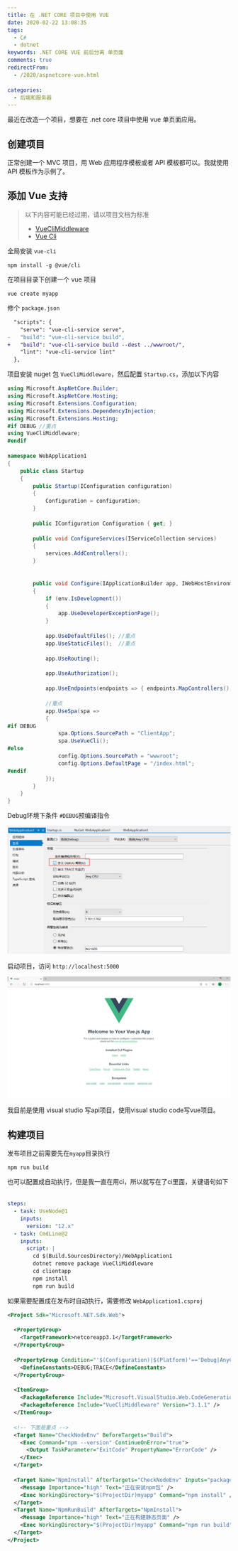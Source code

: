 ```yaml
---
title: 在 .NET CORE 项目中使用 VUE
date: 2020-02-22 13:08:35
tags: 
  - C#
  - dotnet
keywords: .NET CORE VUE 前后分离 单页面
comments: true
redirectFrom:
  - /2020/aspnetcore-vue.html

categories: 
  - 后端和服务器
---
```


最近在改造一个项目，想要在 .net core 项目中使用 vue 单页面应用。

<!-- more -->

## 创建项目

正常创建一个 MVC 项目，用 Web 应用程序模板或者 API 模板都可以。我就使用 API 模板作为示例了。

## 添加 Vue 支持

> 以下内容可能已经过期，请以项目文档为标准
> - [VueCliMiddleware](https://github.com/EEParker/aspnetcore-vueclimiddleware)
> - [Vue Cli](https://cli.vuejs.org/zh/guide/)


全局安装 `vue-cli`

```
npm install -g @vue/cli
```

在项目目录下创建一个 vue 项目

```
vue create myapp
```

修个 `package.json`

```diff package.json
  "scripts": {
    "serve": "vue-cli-service serve",
-   "build": "vue-cli-service build",
+   "build": "vue-cli-service build --dest ../wwwroot/",
    "lint": "vue-cli-service lint"
  },
```

项目安装 nuget 包 `VueCliMiddleware`，然后配置 `Startup.cs`，添加以下内容


```cs Startup.cs
using Microsoft.AspNetCore.Builder;
using Microsoft.AspNetCore.Hosting;
using Microsoft.Extensions.Configuration;
using Microsoft.Extensions.DependencyInjection;
using Microsoft.Extensions.Hosting;
#if DEBUG //重点
using VueCliMiddleware;
#endif

namespace WebApplication1
{
    public class Startup
    {
        public Startup(IConfiguration configuration)
        {
            Configuration = configuration;
        }

        public IConfiguration Configuration { get; }

        public void ConfigureServices(IServiceCollection services)
        {
            services.AddControllers();
        }


        public void Configure(IApplicationBuilder app, IWebHostEnvironment env)
        {
            if (env.IsDevelopment())
            {
                app.UseDeveloperExceptionPage();
            }

            app.UseDefaultFiles(); //重点
            app.UseStaticFiles();  //重点

            app.UseRouting();

            app.UseAuthorization();

            app.UseEndpoints(endpoints => { endpoints.MapControllers(); });

            //重点
            app.UseSpa(spa =>
            {
#if DEBUG
                spa.Options.SourcePath = "ClientApp";
                spa.UseVueCli();
#else
                config.Options.SourcePath = "wwwroot";
                config.Options.DefaultPage = "/index.html";
#endif
            });
        }
    }
}
```

Debug环境下条件 `#DEBUG`预编译指令

![](./img/Snipaste_2020-02-22_10-15-44.png)

启动项目，访问 `http://localhost:5000`

![](./img/Snipaste_2020-02-22_10-25-21.png)

我目前是使用 visual studio 写api项目，使用visual studio code写vue项目。

## 构建项目

发布项目之前需要先在`myapp`目录执行

```
npm run build
```

也可以配置成自动执行，但是我一直在用ci，所以就写在了ci里面，关键语句如下

```yaml azure-pipelines.yml

steps:
  - task: UseNode@1
    inputs:
      version: "12.x"
  - task: CmdLine@2
    inputs:
      script: |
        cd $(Build.SourcesDirectory)/WebApplication1
        dotnet remove package VueCliMiddleware
        cd clientapp
        npm install
        npm run build
```

如果需要配置成在发布时自动执行，需要修改 `WebApplication1.csproj`

```xml WebApplication1.csproj
<Project Sdk="Microsoft.NET.Sdk.Web">

  <PropertyGroup>
    <TargetFramework>netcoreapp3.1</TargetFramework>
  </PropertyGroup>

  <PropertyGroup Condition="'$(Configuration)|$(Platform)'=='Debug|AnyCPU'">
    <DefineConstants>DEBUG;TRACE</DefineConstants>
  </PropertyGroup>

  <ItemGroup>
    <PackageReference Include="Microsoft.VisualStudio.Web.CodeGeneration.Design" Version="3.1.1" />
    <PackageReference Include="VueCliMiddleware" Version="3.1.1" />
  </ItemGroup>

  <!-- 下面是重点 -->
  <Target Name="CheckNodeEnv" BeforeTargets="Build">
    <Exec Command="npm --version" ContinueOnError="true">
      <Output TaskParameter="ExitCode" PropertyName="ErrorCode" />
    </Exec>
  </Target>

  <Target Name="NpmInstall" AfterTargets="CheckNodeEnv" Inputs="package.json" Outputs="packages-lock.json">
    <Message Importance="high" Text="正在安装npm包" />
    <Exec WorkingDirectory="$(ProjectDir)myapp" Command="npm install" />
  </Target>
  <Target Name="NpmRunBuild" AfterTargets="NpmInstall">
    <Message Importance="high" Text="正在构建静态页面" />
    <Exec WorkingDirectory="$(ProjectDir)myapp" Command="npm run build" />
  </Target>
</Project>
```
